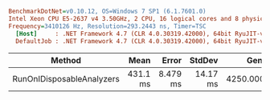 ``` ini

BenchmarkDotNet=v0.10.12, OS=Windows 7 SP1 (6.1.7601.0)
Intel Xeon CPU E5-2637 v4 3.50GHz, 2 CPU, 16 logical cores and 8 physical cores
Frequency=3410126 Hz, Resolution=293.2443 ns, Timer=TSC
  [Host]     : .NET Framework 4.7 (CLR 4.0.30319.42000), 64bit RyuJIT-v4.7.2558.0
  DefaultJob : .NET Framework 4.7 (CLR 4.0.30319.42000), 64bit RyuJIT-v4.7.2558.0


```
|                    Method |     Mean |    Error |   StdDev |     Gen 0 |    Gen 1 | Allocated |
|-------------------------- |---------:|---------:|---------:|----------:|---------:|----------:|
| RunOnIDisposableAnalyzers | 431.1 ms | 8.479 ms | 14.17 ms | 4250.0000 | 187.5000 |  25.77 MB |
